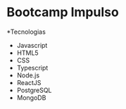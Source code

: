# Bootcamp Impulso
*Tecnologias
- Javascript
- HTML5
- CSS
- Typescript
- Node.js
- ReactJS
- PostgreSQL
- MongoDB
